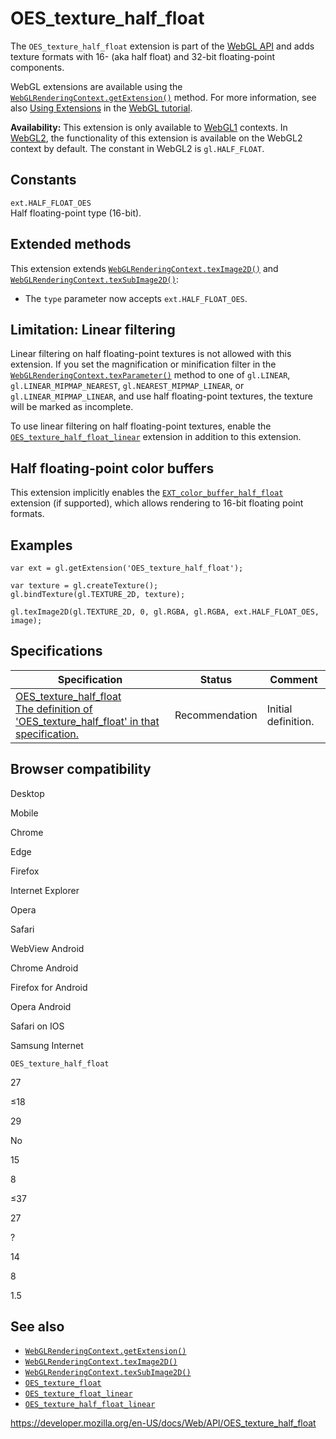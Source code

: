 OES\_texture\_half\_float
=========================

The `OES_texture_half_float` extension is part of the [WebGL API](webgl_api) and adds texture formats with 16- (aka half float) and 32-bit floating-point components.

WebGL extensions are available using the [`WebGLRenderingContext.getExtension()`](webglrenderingcontext/getextension) method. For more information, see also [Using Extensions](webgl_api/using_extensions) in the [WebGL tutorial](webgl_api/tutorial).

**Availability:** This extension is only available to [WebGL1](webglrenderingcontext) contexts. In [WebGL2](webgl2renderingcontext), the functionality of this extension is available on the WebGL2 context by default. The constant in WebGL2 is `gl.HALF_FLOAT`.

Constants
---------

`ext.HALF_FLOAT_OES`  
Half floating-point type (16-bit).

Extended methods
----------------

This extension extends [`WebGLRenderingContext.texImage2D()`](webglrenderingcontext/teximage2d) and [`WebGLRenderingContext.texSubImage2D()`](webglrenderingcontext/texsubimage2d):

-   The `type` parameter now accepts `ext.HALF_FLOAT_OES`.

Limitation: Linear filtering
----------------------------

Linear filtering on half floating-point textures is not allowed with this extension. If you set the magnification or minification filter in the [`WebGLRenderingContext.texParameter()`](webglrenderingcontext/texparameter) method to one of `gl.LINEAR`, `gl.LINEAR_MIPMAP_NEAREST`, `gl.NEAREST_MIPMAP_LINEAR`, or `gl.LINEAR_MIPMAP_LINEAR`, and use half floating-point textures, the texture will be marked as incomplete.

To use linear filtering on half floating-point textures, enable the [`OES_texture_half_float_linear`](oes_texture_half_float_linear) extension in addition to this extension.

Half floating-point color buffers
---------------------------------

This extension implicitly enables the [`EXT_color_buffer_half_float`](ext_color_buffer_half_float) extension (if supported), which allows rendering to 16-bit floating point formats.

Examples
--------

    var ext = gl.getExtension('OES_texture_half_float');

    var texture = gl.createTexture();
    gl.bindTexture(gl.TEXTURE_2D, texture);

    gl.texImage2D(gl.TEXTURE_2D, 0, gl.RGBA, gl.RGBA, ext.HALF_FLOAT_OES, image);

Specifications
--------------

<table><thead><tr class="header"><th>Specification</th><th>Status</th><th>Comment</th></tr></thead><tbody><tr class="odd"><td><a href="https://www.khronos.org/registry/webgl/extensions/OES_texture_half_float/">OES_texture_half_float<br />
<span class="small">The definition of 'OES_texture_half_float' in that specification.</span></a></td><td><span class="spec-rec">Recommendation</span></td><td>Initial definition.</td></tr></tbody></table>

Browser compatibility
---------------------

Desktop

Mobile

Chrome

Edge

Firefox

Internet Explorer

Opera

Safari

WebView Android

Chrome Android

Firefox for Android

Opera Android

Safari on IOS

Samsung Internet

`OES_texture_half_float`

27

≤18

29

No

15

8

≤37

27

?

14

8

1.5

See also
--------

-   [`WebGLRenderingContext.getExtension()`](webglrenderingcontext/getextension)
-   [`WebGLRenderingContext.texImage2D()`](webglrenderingcontext/teximage2d)
-   [`WebGLRenderingContext.texSubImage2D()`](webglrenderingcontext/texsubimage2d)
-   [`OES_texture_float`](oes_texture_float)
-   [`OES_texture_float_linear`](oes_texture_float_linear)
-   [`OES_texture_half_float_linear`](oes_texture_half_float_linear)

<a href="https://developer.mozilla.org/en-US/docs/Web/API/OES_texture_half_float" class="_attribution-link">https://developer.mozilla.org/en-US/docs/Web/API/OES_texture_half_float</a>
